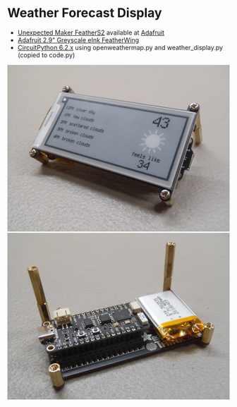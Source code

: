 # Weather Forecast Display
* [Unexpected Maker FeatherS2](https://feathers2.io/) available at [Adafruit](https://www.adafruit.com/product/4769)
* [Adafruit 2.9" Greyscale eInk FeatherWing](https://www.adafruit.com/product/4777)
* [CircuitPython 6.2.x](https://circuitpython.org/board/unexpectedmaker_feathers2/) using openweathermap.py and weather_display.py (copied to code.py)

![Project Photo](display_front.png)
![Project Photo](display_back.png)
